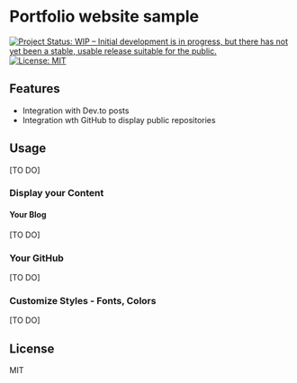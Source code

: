 # Portfolio website sample

[![Project Status: WIP – Initial development is in progress, but there has not yet been a stable, usable release suitable for the public.](https://www.repostatus.org/badges/latest/wip.svg)](https://www.repostatus.org/#wip)
[![License: MIT](https://img.shields.io/badge/License-MIT-yellow.svg)](https://opensource.org/licenses/MIT)

## Features

- Integration with Dev.to posts
- Integration wth GitHub to display public repositories

## Usage

[TO DO]

### Display your Content

#### Your Blog

[TO DO]

### Your GitHub

[TO DO]

### Customize Styles - Fonts, Colors

[TO DO]

## License

MIT
